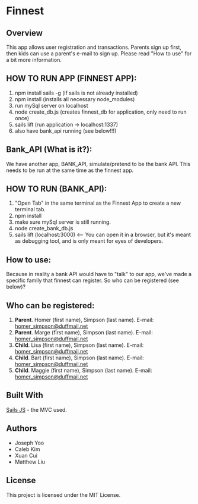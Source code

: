 # Finnest

## Overview
  This app allows user registration and transactions. Parents sign up first, then kids can use a parent's e-mail to sign up. Please read "How to use" for a bit more information. 


## HOW TO RUN APP (FINNEST APP):
  1. npm install sails -g (if sails is not already installed)
  2. npm install (installs all necessary node_modules)
  3. run mySql server on localhost
  4. node create_db.js (creates finnest_db for application, only need to run once)
  5. sails lift (run application -> localhost:1337)
  6. also have bank_api running (see below!!!)

## Bank_API (What is it?):

  We have another app, BANK_API, simulate/pretend to be the bank API. This needs to be run at the same time as the finnest app.

## HOW TO RUN (BANK_API):

  1. "Open Tab" in the same terminal as the Finnest App to create a new terminal tab. 
  2. npm install
  3. make sure mySql server is still running. 
  4. node create_bank_db.js
  5. sails lift (localhost:3000) <-- You can open it in a browser, but it's meant as debugging tool, and is only meant for eyes of developers. 

## How to use:

  Because in reality a bank API would have to "talk" to our app, we've made a specific family that finnest can register. So who can be registered (see below)?

## Who can be registered:
  1. **Parent**. Homer (first name), Simpson (last name). E-mail:  homer_simpson@duffmail.net
  2. **Parent**. Marge (first name), Simpson (last name). E-mail: homer_simpson@duffmail.net
  3. **Child**. Lisa (first name), Simpson (last name). E-mail: homer_simpson@duffmail.net
  4. **Child**. Bart (first name), Simpson (last name). E-mail: homer_simpson@duffmail.net
  5. **Child**. Maggie (first name), Simpson (last name). E-mail: homer_simpson@duffmail.net
  

## Built With

[Sails JS](https://sailsjs.com) - the MVC used. 

## Authors

* Joseph Yoo
* Caleb Kim
* Xuan Cui
* Matthew Liu

## License

This project is licensed under the MIT License. 
